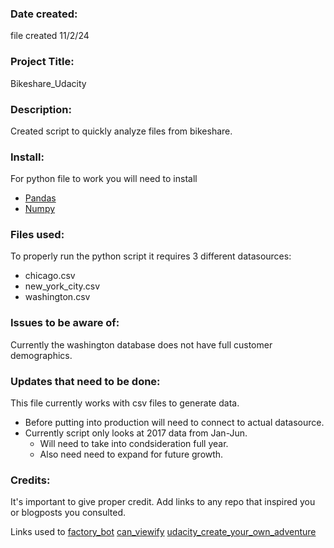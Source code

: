 ### Date created:
file created 11/2/24

### Project Title:
Bikeshare_Udacity

### Description:
Created script to quickly analyze files from bikeshare.

### Install:
For python file to work you will need to install
- [Pandas](https://pandas.pydata.org/)
- [Numpy](https://numpy.org/)

### Files used:
To properly run the python script it requires 3 different datasources:
- chicago.csv
- new_york_city.csv
- washington.csv

### Issues to be aware of:
Currently the washington database does not have full customer demographics.


### Updates that need to be done:
This file currently works with csv files to generate data.
- Before putting into production will need to connect to actual datasource.
- Currently script only looks at 2017 data from Jan-Jun.
    - Will need to take into condsideration full year.
    - Also need need to expand for future growth.

### Credits:
It's important to give proper credit. Add links to any repo that inspired you or blogposts you consulted.

Links used to 
[factory_bot](https://github.com/thoughtbot/factory_bot)
[can_viewify](https://github.com/zkat/can.viewify)
[udacity_create_your_own_adventure](https://github.com/udacity/create-your-own-adventure)


